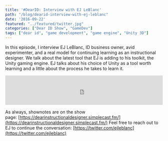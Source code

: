 ```yaml
---
title: '#DearID: Interview with EJ LeBlanc'
path: "/blog/dearid-interview-with-ej-leblanc"
date: '2016-09-22'
featured: "../featured/twitter.jpg"
categories: ["Dear ID Show", "GameDev"]
tags: ["dear id", "game development", "game engine", "Unity 3D"]
---
```


In this episode, I interview EJ LeBlanc, ID business owner, avid experimenter, and a real model for continuing learning as an instructional designer. We talk about the latest tool that EJ is adding to his toolkit, the Unity gaming engine. EJ talks about his choice of Unity as a tool worth learning and a little about the process he takes to learn it.

<iframe src="https://simplecast.com/e/44906?style=medium-light" width="100%" height="94px" frameborder="0" scrolling="no" seamless=""></iframe>

As always, shownotes are on the show page: [https://dearinstructionaldesigner.simplecast.fm/](https://dearinstructionaldesigner.simplecast.fm/) Feel free to reach out to EJ to continue the conversation: [https://twitter.com/ejleblanc](https://twitter.com/ejleblanc)
